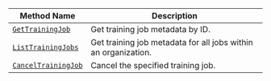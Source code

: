 <!-- prettier-ignore -->
Method Name | Description
----------- | -----------
[`GetTrainingJob`](/platform/build/program/apis/ml-training-client/#gettrainingjob) | Get training job metadata by ID.
[`ListTrainingJobs`](/platform/build/program/apis/ml-training-client/#listtrainingjobs) | Get training job metadata for all jobs within an organization.
[`CancelTrainingJob`](/platform/build/program/apis/ml-training-client/#canceltrainingjob) | Cancel the specified training job.
